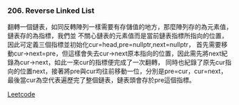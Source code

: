 ### 206. Reverse Linked List

翻轉一個鏈表，如同反轉陣列一樣需要有存儲值的地方，那麼陣列存的為元素值，鏈表存的為指標，我們並
不關心鏈表的元素值而是當前鏈表指標所指向的位置，因此可定義三個指標並初始化cur=head,pre=nullptr,next=nullptr，
首先需要移動cur->next=pre，但這樣會失去cur->next原本指向的位置，因此需先將next紀錄為cur->next，如此一來cur的指標便完成了一次翻轉，
同時也紀錄了原先cur指向的位置next，接著將pre與cur均往前移動一位，分別是pre=cur，cur=next，最後當cur為空代表遍歷完了整個鏈表，鏈表頭會存於pre這個指標。


[Leetcode](https://leetcode.com/problems/reverse-linked-list/)
